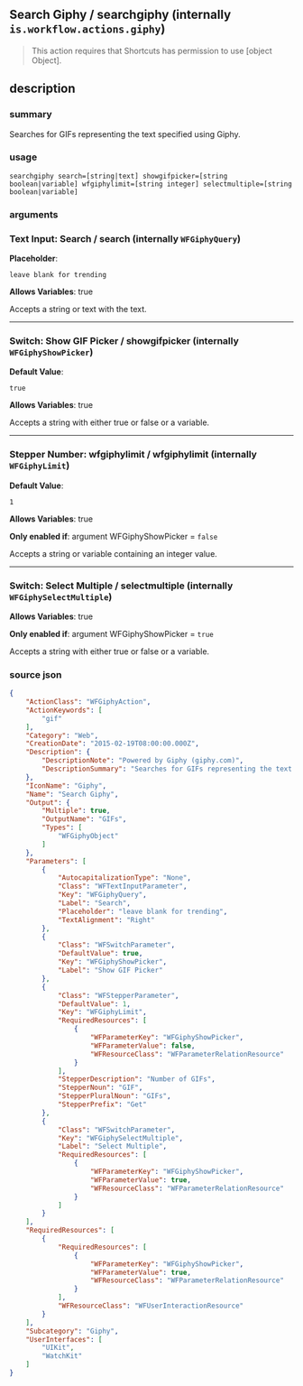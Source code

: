 
## Search Giphy / searchgiphy (internally `is.workflow.actions.giphy`)


> This action requires that Shortcuts has permission to use [object Object].


## description
### summary
Searches for GIFs representing the text specified using Giphy.


### usage
`searchgiphy search=[string|text] showgifpicker=[string boolean|variable] wfgiphylimit=[string integer] selectmultiple=[string boolean|variable]`

### arguments
### Text Input: Search / search (internally `WFGiphyQuery`)
**Placeholder**:
```
leave blank for trending
```
**Allows Variables**: true



Accepts a string 
or text
with the text.

---

### Switch: Show GIF Picker / showgifpicker (internally `WFGiphyShowPicker`)
**Default Value**:
```
true
```
**Allows Variables**: true



Accepts a string with either true or false
or a variable.

---

### Stepper Number: wfgiphylimit / wfgiphylimit (internally `WFGiphyLimit`)
**Default Value**:
```
1
```
**Allows Variables**: true

**Only enabled if**: argument WFGiphyShowPicker = `false`

Accepts a string 
or variable
containing an integer value.

---

### Switch: Select Multiple / selectmultiple (internally `WFGiphySelectMultiple`)
**Allows Variables**: true

**Only enabled if**: argument WFGiphyShowPicker = `true`

Accepts a string with either true or false
or a variable.

### source json

```json
{
	"ActionClass": "WFGiphyAction",
	"ActionKeywords": [
		"gif"
	],
	"Category": "Web",
	"CreationDate": "2015-02-19T08:00:00.000Z",
	"Description": {
		"DescriptionNote": "Powered by Giphy (giphy.com)",
		"DescriptionSummary": "Searches for GIFs representing the text specified using Giphy."
	},
	"IconName": "Giphy",
	"Name": "Search Giphy",
	"Output": {
		"Multiple": true,
		"OutputName": "GIFs",
		"Types": [
			"WFGiphyObject"
		]
	},
	"Parameters": [
		{
			"AutocapitalizationType": "None",
			"Class": "WFTextInputParameter",
			"Key": "WFGiphyQuery",
			"Label": "Search",
			"Placeholder": "leave blank for trending",
			"TextAlignment": "Right"
		},
		{
			"Class": "WFSwitchParameter",
			"DefaultValue": true,
			"Key": "WFGiphyShowPicker",
			"Label": "Show GIF Picker"
		},
		{
			"Class": "WFStepperParameter",
			"DefaultValue": 1,
			"Key": "WFGiphyLimit",
			"RequiredResources": [
				{
					"WFParameterKey": "WFGiphyShowPicker",
					"WFParameterValue": false,
					"WFResourceClass": "WFParameterRelationResource"
				}
			],
			"StepperDescription": "Number of GIFs",
			"StepperNoun": "GIF",
			"StepperPluralNoun": "GIFs",
			"StepperPrefix": "Get"
		},
		{
			"Class": "WFSwitchParameter",
			"Key": "WFGiphySelectMultiple",
			"Label": "Select Multiple",
			"RequiredResources": [
				{
					"WFParameterKey": "WFGiphyShowPicker",
					"WFParameterValue": true,
					"WFResourceClass": "WFParameterRelationResource"
				}
			]
		}
	],
	"RequiredResources": [
		{
			"RequiredResources": [
				{
					"WFParameterKey": "WFGiphyShowPicker",
					"WFParameterValue": true,
					"WFResourceClass": "WFParameterRelationResource"
				}
			],
			"WFResourceClass": "WFUserInteractionResource"
		}
	],
	"Subcategory": "Giphy",
	"UserInterfaces": [
		"UIKit",
		"WatchKit"
	]
}
```
